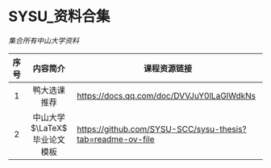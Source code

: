 # SYSU_资料合集
_集合所有中山大学资料_

| 序号 | 内容简介 | 课程资源链接 |
| :---: | :---: | --- |
| 1 | 鸭大选课推荐 | https://docs.qq.com/doc/DVVJuY0lLaGlWdkNs |
| 2 | 中山大学 $\LaTeX$ 毕业论文模板 | https://github.com/SYSU-SCC/sysu-thesis?tab=readme-ov-file |
